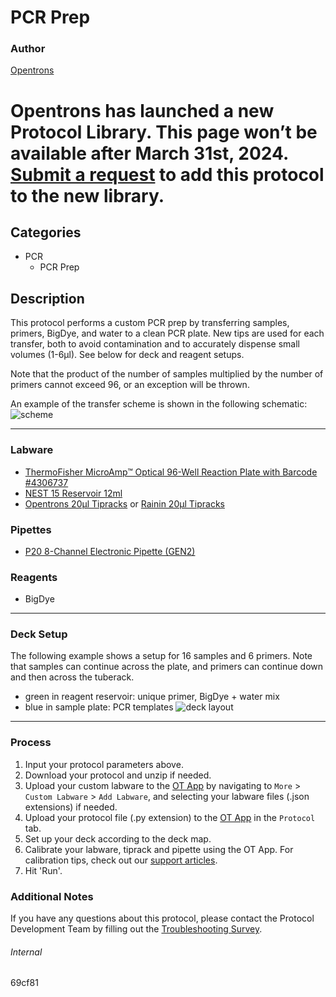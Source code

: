 # PCR Prep

### Author
[Opentrons](https://opentrons.com/)


# Opentrons has launched a new Protocol Library. This page won’t be available after March 31st, 2024. [Submit a request](https://docs.google.com/forms/d/e/1FAIpQLSdYYp9QCKow4nn0KlCVsMS3HX0eJ0N9O7-erajKvcpT0lWbSg/viewform) to add this protocol to the new library.

## Categories
* PCR
	* PCR Prep

## Description

This protocol performs a custom PCR prep by transferring samples, primers, BigDye, and water to a clean PCR plate. New tips are used for each transfer, both to avoid contamination and to accurately dispense small volumes (1-6µl). See below for deck and reagent setups.

Note that the product of the number of samples multiplied by the number of primers cannot exceed 96, or an exception will be thrown.

An example of the transfer scheme is shown in the following schematic:  
![scheme](https://opentrons-protocol-library-website.s3.amazonaws.com/custom-README-images/69cf81/scheme.png)

---

### Labware
* [ThermoFisher MicroAmp™ Optical 96-Well Reaction Plate with Barcode #4306737](https://www.thermofisher.com/order/catalog/product/4306737#/4306737)
* [NEST 15 Reservoir 12ml](https://shop.opentrons.com/collections/verified-labware/products/nest-12-well-reservoir-15-ml)
* [Opentrons 20µl Tipracks](https://shop.opentrons.com/collections/opentrons-tips/products/opentrons-10ul-tips) or [Rainin 20µl Tipracks](https://www.shoprainin.com/Products/Pipettes-and-Tips/Pipette-Tips/LTS-Pipette-Tips/SpaceSaver/Pipette-Tips-GPS-LTS-20µL-S-960A-10/p/30389297)

### Pipettes
* [P20 8-Channel Electronic Pipette (GEN2)](https://shop.opentrons.com/collections/ot-2-pipettes/products/8-channel-electronic-pipette)

### Reagents
* BigDye

---

### Deck Setup
The following example shows a setup for 16 samples and 6 primers. Note that samples can continue across the plate, and primers can continue down and then across the tuberack.  
* green in reagent reservoir: unique primer, BigDye + water mix
* blue in sample plate: PCR templates
![deck layout](https://opentrons-protocol-library-website.s3.amazonaws.com/custom-README-images/69cf81/deck2.png)

---

### Process
1. Input your protocol parameters above.
2. Download your protocol and unzip if needed.
3. Upload your custom labware to the [OT App](https://opentrons.com/ot-app) by navigating to `More` > `Custom Labware` > `Add Labware`, and selecting your labware files (.json extensions) if needed.
4. Upload your protocol file (.py extension) to the [OT App](https://opentrons.com/ot-app) in the `Protocol` tab.
5. Set up your deck according to the deck map.
6. Calibrate your labware, tiprack and pipette using the OT App. For calibration tips, check out our [support articles](https://support.opentrons.com/en/collections/1559720-guide-for-getting-started-with-the-ot-2).
7. Hit 'Run'.

### Additional Notes
If you have any questions about this protocol, please contact the Protocol Development Team by filling out the [Troubleshooting Survey](https://protocol-troubleshooting.paperform.co/).

###### Internal
69cf81
